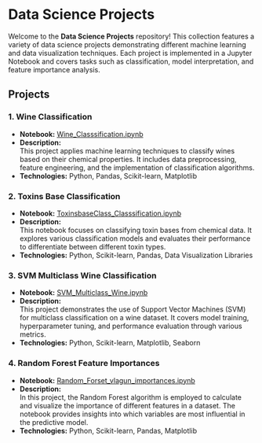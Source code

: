 # Data Science Projects

Welcome to the **Data Science Projects** repository! This collection features a variety of data science projects demonstrating different machine learning and data visualization techniques. Each project is implemented in a Jupyter Notebook and covers tasks such as classification, model interpretation, and feature importance analysis.

## Projects

### 1. Wine Classification
- **Notebook:** [Wine_Classsification.ipynb](https://github.com/pawelleszczynski111/Data_science_projects/blob/main/Wine_Classsification.ipynb)
- **Description:**  
  This project applies machine learning techniques to classify wines based on their chemical properties. It includes data preprocessing, feature engineering, and the implementation of classification algorithms.
- **Technologies:** Python, Pandas, Scikit-learn, Matplotlib

### 2. Toxins Base Classification
- **Notebook:** [ToxinsbaseClass_Classsification.ipynb](https://github.com/pawelleszczynski111/Data_science_projects/blob/main/ToxinsbaseClass_Classsification.ipynb)
- **Description:**  
  This notebook focuses on classifying toxin bases from chemical data. It explores various classification models and evaluates their performance to differentiate between different toxin types.
- **Technologies:** Python, Scikit-learn, Pandas, Data Visualization Libraries

### 3. SVM Multiclass Wine Classification
- **Notebook:** [SVM_Multiclass_Wine.ipynb](https://github.com/pawelleszczynski111/Data_science_projects/blob/main/SVM_Multiclass_Wine.ipynb)
- **Description:**  
  This project demonstrates the use of Support Vector Machines (SVM) for multiclass classification on a wine dataset. It covers model training, hyperparameter tuning, and performance evaluation through various metrics.
- **Technologies:** Python, Scikit-learn, Matplotlib, Seaborn

### 4. Random Forest Feature Importances
- **Notebook:** [Random_Forset_vlagun_importances.ipynb](https://github.com/pawelleszczynski111/Data_science_projects/blob/main/Random_Forset_vlagun_importances.ipynb)
- **Description:**  
  In this project, the Random Forest algorithm is employed to calculate and visualize the importance of different features in a dataset. The notebook provides insights into which variables are most influential in the predictive model.
- **Technologies:** Python, Scikit-learn, Pandas, Matplotlib


